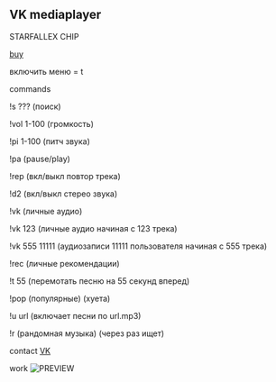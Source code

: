 ## VK mediaplayer

STARFALLEX CHIP

[buy](https://vk.com/kekobka)

включить меню = t

commands

!s ??? (поиск)

!vol 1-100 (громкость)

!pi 1-100 (питч звука)

!pa (pause/play)

!rep (вкл/выкл повтор трека)

!d2 (вкл/выкл стерео звука)

!vk (личные аудио)

!vk 123 (личные аудио начиная с 123 трека)

!vk 555 11111 (аудиозаписи 11111 пользователя начиная с 555 трека)

!rec (личные рекомендации)

!t 55 (перемотать песню на 55 секунд вперед)

!pop (популярные) (хуета)

!u url (включает песни по url.mp3)

!r (рандомная музыка) (через раз ищет)

contact [VK](https://vk.com/kekobka)

work ![PREVIEW](https://i.imgur.com/0dOr04e.jpg)
